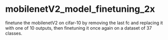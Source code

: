 # mobilenetV2_model_finetuning_2x
finetune the mobilenetV2 on cifar-10 by removing the last fc and replacing it with one of 10 outputs, then finetuning it once again on a dataset of 37 classes.
